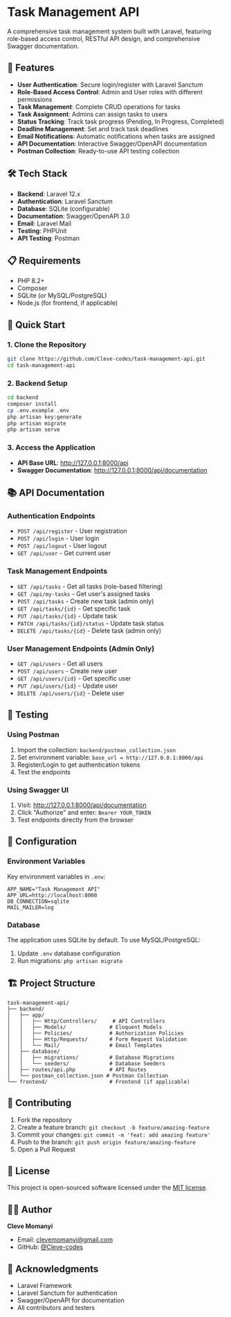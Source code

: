 # Task Management API

A comprehensive task management system built with Laravel, featuring role-based access control, RESTful API design, and comprehensive Swagger documentation.

## 🚀 Features

- **User Authentication**: Secure login/register with Laravel Sanctum
- **Role-Based Access Control**: Admin and User roles with different permissions
- **Task Management**: Complete CRUD operations for tasks
- **Task Assignment**: Admins can assign tasks to users
- **Status Tracking**: Track task progress (Pending, In Progress, Completed)
- **Deadline Management**: Set and track task deadlines
- **Email Notifications**: Automatic notifications when tasks are assigned
- **API Documentation**: Interactive Swagger/OpenAPI documentation
- **Postman Collection**: Ready-to-use API testing collection

## 🛠️ Tech Stack

- **Backend**: Laravel 12.x
- **Authentication**: Laravel Sanctum
- **Database**: SQLite (configurable)
- **Documentation**: Swagger/OpenAPI 3.0
- **Email**: Laravel Mail
- **Testing**: PHPUnit
- **API Testing**: Postman

## 📋 Requirements

- PHP 8.2+
- Composer
- SQLite (or MySQL/PostgreSQL)
- Node.js (for frontend, if applicable)

## 🚀 Quick Start

### 1. Clone the Repository
```bash
git clone https://github.com/Cleve-codes/task-management-api.git
cd task-management-api
```

### 2. Backend Setup
```bash
cd backend
composer install
cp .env.example .env
php artisan key:generate
php artisan migrate
php artisan serve
```

### 3. Access the Application
- **API Base URL**: http://127.0.0.1:8000/api
- **Swagger Documentation**: http://127.0.0.1:8000/api/documentation

## 📚 API Documentation

### Authentication Endpoints
- `POST /api/register` - User registration
- `POST /api/login` - User login
- `POST /api/logout` - User logout
- `GET /api/user` - Get current user

### Task Management Endpoints
- `GET /api/tasks` - Get all tasks (role-based filtering)
- `GET /api/my-tasks` - Get user's assigned tasks
- `POST /api/tasks` - Create new task (admin only)
- `GET /api/tasks/{id}` - Get specific task
- `PUT /api/tasks/{id}` - Update task
- `PATCH /api/tasks/{id}/status` - Update task status
- `DELETE /api/tasks/{id}` - Delete task (admin only)

### User Management Endpoints (Admin Only)
- `GET /api/users` - Get all users
- `POST /api/users` - Create new user
- `GET /api/users/{id}` - Get specific user
- `PUT /api/users/{id}` - Update user
- `DELETE /api/users/{id}` - Delete user

## 🧪 Testing

### Using Postman
1. Import the collection: `backend/postman_collection.json`
2. Set environment variable: `base_url = http://127.0.0.1:8000/api`
3. Register/Login to get authentication tokens
4. Test the endpoints

### Using Swagger UI
1. Visit: http://127.0.0.1:8000/api/documentation
2. Click "Authorize" and enter: `Bearer YOUR_TOKEN`
3. Test endpoints directly from the browser

## 🔧 Configuration

### Environment Variables
Key environment variables in `.env`:
```env
APP_NAME="Task Management API"
APP_URL=http://localhost:8000
DB_CONNECTION=sqlite
MAIL_MAILER=log
```

### Database
The application uses SQLite by default. To use MySQL/PostgreSQL:
1. Update `.env` database configuration
2. Run migrations: `php artisan migrate`

## 🏗️ Project Structure

```
task-management-api/
├── backend/
│   ├── app/
│   │   ├── Http/Controllers/     # API Controllers
│   │   ├── Models/              # Eloquent Models
│   │   ├── Policies/            # Authorization Policies
│   │   ├── Http/Requests/       # Form Request Validation
│   │   └── Mail/                # Email Templates
│   ├── database/
│   │   ├── migrations/          # Database Migrations
│   │   └── seeders/             # Database Seeders
│   ├── routes/api.php           # API Routes
│   └── postman_collection.json # Postman Collection
└── frontend/                    # Frontend (if applicable)
```

## 🤝 Contributing

1. Fork the repository
2. Create a feature branch: `git checkout -b feature/amazing-feature`
3. Commit your changes: `git commit -m 'feat: add amazing feature'`
4. Push to the branch: `git push origin feature/amazing-feature`
5. Open a Pull Request

## 📄 License

This project is open-sourced software licensed under the [MIT license](LICENSE).

## 👨‍💻 Author

**Cleve Momanyi**
- Email: clevemomanyi@gmail.com
- GitHub: [@Cleve-codes](https://github.com/Cleve-codes)

## 🙏 Acknowledgments

- Laravel Framework
- Laravel Sanctum for authentication
- Swagger/OpenAPI for documentation
- All contributors and testers
